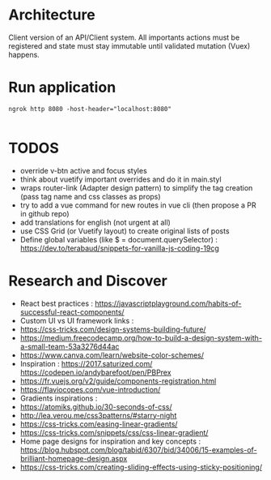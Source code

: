 
# Architecture

Client version of an API/Client system. All importants actions must be registered and state must stay immutable until validated mutation (Vuex) happens.

# Run application
```
ngrok http 8080 -host-header="localhost:8080"


```

# TODOS


- override v-btn active and focus styles
- think about vuetify important overrides and do it in main.styl
- wraps router-link (Adapter design pattern) to simplify the tag creation (pass tag name and css classes as props)
- try to add a vue command for new routes in vue cli (then propose a PR in github repo)
- add translations for english (not urgent at all)
- use CSS Grid (or Vuetify layout) to create original lists of posts 
- Define global variables (like $ = document.querySelector) : https://dev.to/terabaud/snippets-for-vanilla-js-coding-19cg

# Research and Discover

- React best practices : https://javascriptplayground.com/habits-of-successful-react-components/
- Custom UI vs UI framework links :
 - https://css-tricks.com/design-systems-building-future/
 - https://medium.freecodecamp.org/how-to-build-a-design-system-with-a-small-team-53a3276d44ac
 - https://www.canva.com/learn/website-color-schemes/
 - Inspiration : 
 https://2017.saturized.com/ 
 https://codepen.io/andybarefoot/pen/PBPrex
 - https://fr.vuejs.org/v2/guide/components-registration.html
 - https://flaviocopes.com/vue-introduction/
- Gradients inspirations : 
 - https://atomiks.github.io/30-seconds-of-css/
 - http://lea.verou.me/css3patterns/#starry-night
 - https://css-tricks.com/easing-linear-gradients/
 - https://css-tricks.com/snippets/css/css-linear-gradient/
- Home page designs for inspiration and key concepts : https://blog.hubspot.com/blog/tabid/6307/bid/34006/15-examples-of-brilliant-homepage-design.aspx
- https://css-tricks.com/creating-sliding-effects-using-sticky-positioning/
